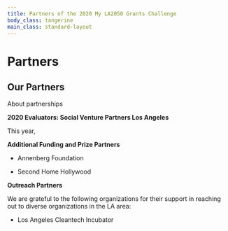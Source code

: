 ```yaml
---
title: Partners of the 2020 My LA2050 Grants Challenge
body_class: tangerine
main_class: standard-layout
---
```


<h1>
  Partners
</h1>

## Our Partners

About partnerships

**2020 Evaluators: Social Venture Partners Los Angeles**

This year, 

**Additional Funding and Prize Partners**

* Annenberg Foundation

* Second Home Hollywood

**Outreach Partners**

We are grateful to the following organizations for their support in reaching out to diverse organizations in the LA area:

* Los Angeles Cleantech Incubator
